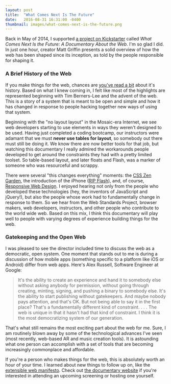 ```yaml
---
layout: post
title:  "What Comes Next Is The Future"
date:   2016-08-31 16:31:00 -0400
thumbnail: images/what-comes-next-is-the-future.png
---
```

Back in May of 2014, I supported [a project on Kickstarter](https://www.kickstarter.com/projects/bearded/what-comes-next-is-the-future) called *What Comes Next Is the Future: A Documentary About the Web*. I'm so glad I did. In just one hour, creator Matt Griffin presents a solid overview of how the web has been shaped since its inception, as told by the people responsible for shaping it.
<!--more-->

### A Brief History of the Web

If you make things for the web, chances are [you've read a bit](https://html5forwebdesigners.com/history/) about it's history. Based on what I knew coming in, I felt like most of the highlights are represented beginning with Tim Berners-Lee and the advent of the web. This is a story of a system that is meant to be open and simple and how it has changed in response to people hacking together new ways of using that system.

Beginning with the "no layout layout" in the Mosaic-era Internet, we see web developers starting to use elements in ways they weren't designed to be used. Having just completed a coding bootcamp, our instructors were adamant that we must **never use tables for layout**, so somebody out there must still be doing it. We know there are now better tools for that job, but watching this documentary I really admired the workarounds people developed to get around the constraints they had with a pretty limited toolset. So table-based layout, and later floats and Flash, was a marker of someone who was resourceful and scrappy.

There were several "this changes everything" moments: the [CSS Zen Garden](http://www.csszengarden.com/), the introduction of the iPhone ([RIP Flash](http://www.apple.com/hotnews/thoughts-on-flash/)), and, of course, [Responsive Web Design](https://responsivewebdesign.com/). I enjoyed hearing not only from the people who developed these technologies (hey, the inventors of JavaScript and jQuery!), but also the people whose work had to fundamentally change in response to them. So we hear from the Web Standards Project, browser makers, web developers, instructors, and other people who contribute to the world wide web. Based on this mix, I think this documentary will play well to people with varying degrees of experience building things for the web.

### Gatekeeping and the Open Web

I was pleased to see the director included time to discuss the web as a democratic, open system. One moment that stands out to me is during a discussion of how mobile apps (something specific to a platform like iOS or Android) differ from web apps. Here's Alex Russell, Software Engineer at Google:

> It's the ability to create an experience and hand it to somebody else without asking anybody for permission, without going through creating, minting, signing, and pushing a binary to somebody else. It's the ability to start publishing without gatekeepers. And maybe nobody pays attention, and that's OK. But not being able to say it in the first place? That's a fundamentally different kind of constraint. . . . The web is unique in that it hasn't had that kind of constraint. I think it is the most democratizing system of our generation.

That's what still remains the most exciting part about the web for me. Sure, I am routinely blown away by some of the technological advances I've seen (most recently, web-based AR and music creation tools). It is astounding what one person can accomplish with a set of tools that are becoming increasingly commonplace and affordable.

If you're a person who makes things for the web, this is absolutely worth an hour of your time. I learned about new things to follow up on, like the [extensible web manifesto](https://github.com/extensibleweb/manifesto). Check out [the documentary website](http://www.futureisnext.com/) if you're interested in attending an upcoming screening or hosting one yourself.
